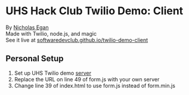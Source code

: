 # UHS Hack Club Twilio Demo: Client
By [Nicholas Egan](https://github.com/egansoft)  
Made with Twilio, node.js, and magic  
See it live at [softwaredevclub.github.io/twilio-demo-client](http://softwaredevclub.github.io/twilio-demo-client/)

## Personal Setup
1. Set up UHS Twilio demo [server](https://github.com/softwaredevclub/twilio-demo-server)
2. Replace the URL on line 49 of form.js with your own server
3. Change line 39 of index.html to use form.js instead of form.min.js
